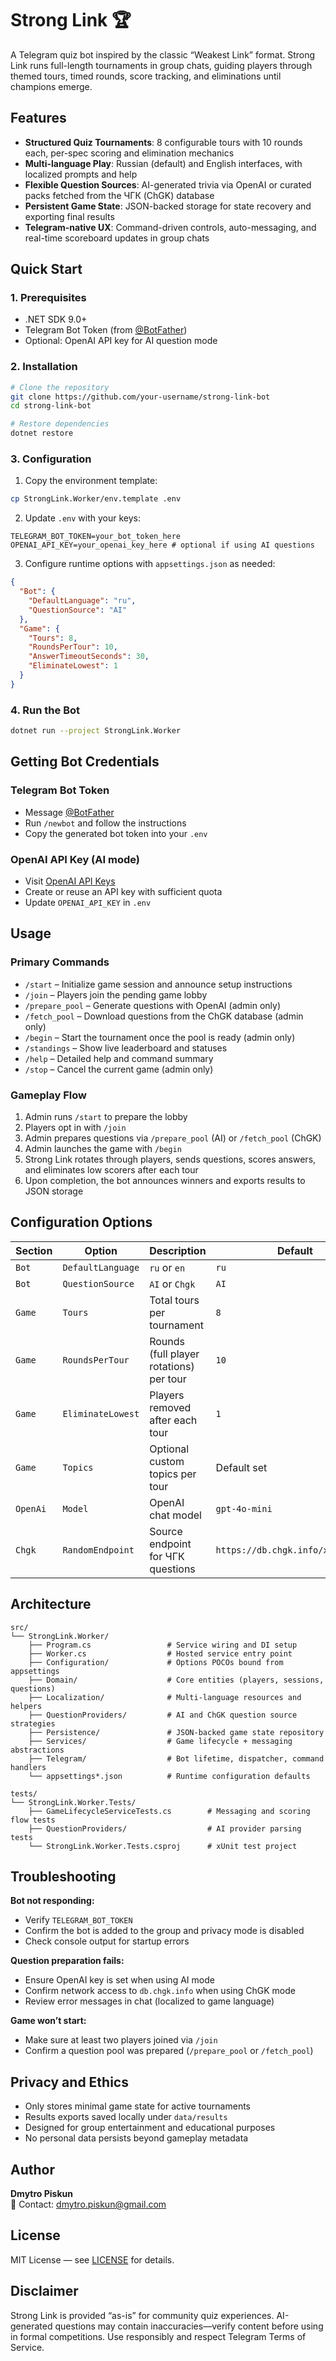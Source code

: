 # Strong Link 🏆

A Telegram quiz bot inspired by the classic “Weakest Link” format. Strong Link runs full-length tournaments in group chats, guiding players through themed tours, timed rounds, score tracking, and eliminations until champions emerge.

## Features

- **Structured Quiz Tournaments**: 8 configurable tours with 10 rounds each, per-spec scoring and elimination mechanics
- **Multi-language Play**: Russian (default) and English interfaces, with localized prompts and help
- **Flexible Question Sources**: AI-generated trivia via OpenAI or curated packs fetched from the ЧГК (ChGK) database
- **Persistent Game State**: JSON-backed storage for state recovery and exporting final results
- **Telegram-native UX**: Command-driven controls, auto-messaging, and real-time scoreboard updates in group chats

## Quick Start

### 1. Prerequisites

- .NET SDK 9.0+
- Telegram Bot Token (from [@BotFather](https://t.me/botfather))
- Optional: OpenAI API key for AI question mode

### 2. Installation

```bash
# Clone the repository
git clone https://github.com/your-username/strong-link-bot
cd strong-link-bot

# Restore dependencies
dotnet restore
```

### 3. Configuration

1. Copy the environment template:

```bash
cp StrongLink.Worker/env.template .env
```

2. Update `.env` with your keys:

```env
TELEGRAM_BOT_TOKEN=your_bot_token_here
OPENAI_API_KEY=your_openai_key_here # optional if using AI questions
```

3. Configure runtime options with `appsettings.json` as needed:

```json
{
  "Bot": {
    "DefaultLanguage": "ru",
    "QuestionSource": "AI"
  },
  "Game": {
    "Tours": 8,
    "RoundsPerTour": 10,
    "AnswerTimeoutSeconds": 30,
    "EliminateLowest": 1
  }
}
```

### 4. Run the Bot

```bash
dotnet run --project StrongLink.Worker
```

## Getting Bot Credentials

### Telegram Bot Token
- Message [@BotFather](https://t.me/botfather)
- Run `/newbot` and follow the instructions
- Copy the generated bot token into your `.env`

### OpenAI API Key (AI mode)
- Visit [OpenAI API Keys](https://platform.openai.com/api-keys)
- Create or reuse an API key with sufficient quota
- Update `OPENAI_API_KEY` in `.env`

## Usage

### Primary Commands
- `/start` – Initialize game session and announce setup instructions
- `/join` – Players join the pending game lobby
- `/prepare_pool` – Generate questions with OpenAI (admin only)
- `/fetch_pool` – Download questions from the ChGK database (admin only)
- `/begin` – Start the tournament once the pool is ready (admin only)
- `/standings` – Show live leaderboard and statuses
- `/help` – Detailed help and command summary
- `/stop` – Cancel the current game (admin only)

### Gameplay Flow
1. Admin runs `/start` to prepare the lobby
2. Players opt in with `/join`
3. Admin prepares questions via `/prepare_pool` (AI) or `/fetch_pool` (ChGK)
4. Admin launches the game with `/begin`
5. Strong Link rotates through players, sends questions, scores answers, and eliminates low scorers after each tour
6. Upon completion, the bot announces winners and exports results to JSON storage

## Configuration Options

| Section | Option | Description | Default |
|---------|--------|-------------|---------|
| `Bot` | `DefaultLanguage` | `ru` or `en` | `ru` |
| `Bot` | `QuestionSource` | `AI` or `Chgk` | `AI` |
| `Game` | `Tours` | Total tours per tournament | `8` |
| `Game` | `RoundsPerTour` | Rounds (full player rotations) per tour | `10` |
| `Game` | `EliminateLowest` | Players removed after each tour | `1` |
| `Game` | `Topics` | Optional custom topics per tour | Default set |
| `OpenAi` | `Model` | OpenAI chat model | `gpt-4o-mini` |
| `Chgk` | `RandomEndpoint` | Source endpoint for ЧГК questions | `https://db.chgk.info/xml/random` |

## Architecture

```
src/
└── StrongLink.Worker/
    ├── Program.cs                 # Service wiring and DI setup
    ├── Worker.cs                  # Hosted service entry point
    ├── Configuration/             # Options POCOs bound from appsettings
    ├── Domain/                    # Core entities (players, sessions, questions)
    ├── Localization/              # Multi-language resources and helpers
    ├── QuestionProviders/         # AI and ChGK question source strategies
    ├── Persistence/               # JSON-backed game state repository
    ├── Services/                  # Game lifecycle + messaging abstractions
    ├── Telegram/                  # Bot lifetime, dispatcher, command handlers
    └── appsettings*.json          # Runtime configuration defaults

tests/
└── StrongLink.Worker.Tests/
    ├── GameLifecycleServiceTests.cs        # Messaging and scoring flow tests
    ├── QuestionProviders/                  # AI provider parsing tests
    └── StrongLink.Worker.Tests.csproj      # xUnit test project
```

## Troubleshooting

**Bot not responding:**
- Verify `TELEGRAM_BOT_TOKEN`
- Confirm the bot is added to the group and privacy mode is disabled
- Check console output for startup errors

**Question preparation fails:**
- Ensure OpenAI key is set when using AI mode
- Confirm network access to `db.chgk.info` when using ChGK mode
- Review error messages in chat (localized to game language)

**Game won’t start:**
- Make sure at least two players joined via `/join`
- Confirm a question pool was prepared (`/prepare_pool` or `/fetch_pool`)

## Privacy and Ethics
- Only stores minimal game state for active tournaments
- Results exports saved locally under `data/results`
- Designed for group entertainment and educational purposes
- No personal data persists beyond gameplay metadata

## Author

**Dmytro Piskun**  
📧 Contact: [dmytro.piskun@gmail.com](mailto:dmytro.piskun@gmail.com)

## License

MIT License — see [LICENSE](LICENSE) for details.

## Disclaimer

Strong Link is provided “as-is” for community quiz experiences. AI-generated questions may contain inaccuracies—verify content before using in formal competitions. Use responsibly and respect Telegram Terms of Service.
